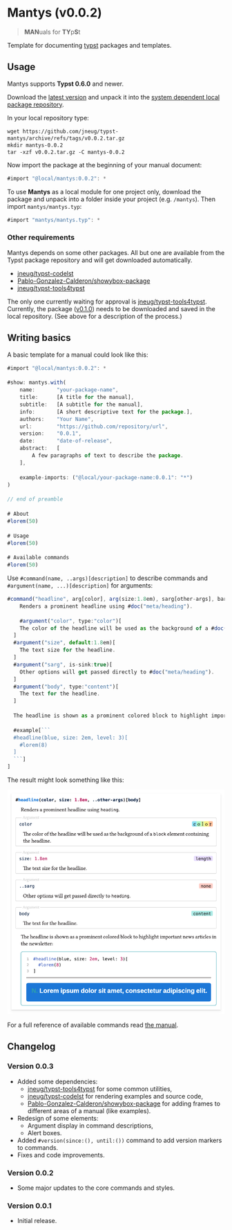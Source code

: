 # Mantys (v0.0.2)

> **MAN**uals for **TY**p**S**t

Template for documenting [typst](https://github.com/typst/typst) packages and templates.

## Usage

Mantys supports **Typst 0.6.0** and newer.

Download the [latest version](https://github.com/jneug/typst-mantys/releases/tag/v0.0.2) and unpack it into the [system dependent local package repository](https://github.com/typst/packages#local-packages).

In your local repository type:
```shell
wget https://github.com/jneug/typst-mantys/archive/refs/tags/v0.0.2.tar.gz
mkdir mantys-0.0.2
tar -xzf v0.0.2.tar.gz -C mantys-0.0.2
```

Now import the package at the beginning of your manual document:
```js
#import "@local/mantys:0.0.2": *
```

To use **Mantys** as a local module for one project only, download the package and unpack into a folder inside your project (e.g. `/mantys`). Then import `mantys/mantys.typ`:

```js
#import "mantys/mantys.typ": *
```

### Other requirements

Mantys depends on some other packages. All but one are available from the Typst package repository and will get downloaded automatically.

- [jneug/typst-codelst](jneug/typst-codelst)
- [Pablo-Gonzalez-Calderon/showybox-package](Pablo-Gonzalez-Calderon/showybox-package)
- [jneug/typst-tools4typst](jneug/typst-tools4typst)

The only one currently waiting for approval is [jneug/typst-tools4typst](jneug/typst-tools4typst). Currently, the package ([v0.1.0](https://github.com/jneug/typst-tool4typst/releases/tag/v0.1.0)) needs to be downloaded and saved in the local repository. (See above for a description of the process.)

## Writing basics

A basic template for a manual could look like this:

```js
#import "@local/mantys:0.0.2": *

#show: mantys.with(
	name:		"your-package-name",
	title: 		[A title for the manual],
	subtitle: 	[A subtitle for the manual],
	info:		[A short descriptive text for the package.],
	authors:	"Your Name",
	url:		"https://github.com/repository/url",
	version:	"0.0.1",
	date:		"date-of-release",
	abstract: 	[
		A few paragraphs of text to describe the package.
	],

	example-imports: ("@local/your-package-name:0.0.1": "*")
)

// end of preamble

# About
#lorem(50)

# Usage
#lorem(50)

# Available commands
#lorem(50)

```

Use `#command(name, ..args)[description]` to describe commands and `#argument(name, ...)[description]` for arguments:

```js
#command("headline", arg[color], arg(size:1.8em), sarg[other-args], barg[body])[
	Renders a prominent headline using #doc("meta/heading").

	#argument("color", type:"color")[
    The color of the headline will be used as the background of a #doc("layout/block") element containing the headline.
  ]
  #argument("size", default:1.8em)[
    The text size for the headline.
  ]
  #argument("sarg", is-sink:true)[
    Other options will get passed directly to #doc("meta/heading").
  ]
  #argument("body", type:"content")[
    The text for the headline.
  ]

  The headline is shown as a prominent colored block to highlight important news articles in the newsletter:

  #example[```
  #headline(blue, size: 2em, level: 3)[
    #lorem(8)
  ]
  ```]
]
```

The result might look something like this:

![Example for a headline command with Mantys](assets/headline-example.png)

For a full reference of available commands read [the manual](manual.pdf).

## Changelog

### Version 0.0.3

- Added some dependencies:
	- [jneug/typst-tools4typst](jneug/typst-tools4typst) for some common utilities,
	- [jneug/typst-codelst](jneug/typst-codelst) for rendering examples and source code,
	- [Pablo-Gonzalez-Calderon/showybox-package](Pablo-Gonzalez-Calderon/showybox-package) for adding frames to different areas of a manual (like examples).
- Redesign of some elements:
	- Argument display in command descriptions,
	- Alert boxes.
- Added `#version(since:(), until:())` command to add version markers to commands.
- Fixes and code improvements.

### Version 0.0.2

- Some major updates to the core commands and styles.

### Version 0.0.1

- Initial release.
